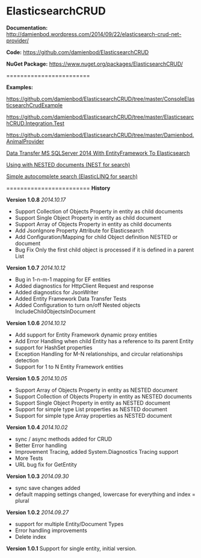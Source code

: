 ElasticsearchCRUD
========================
<strong>Documentation:</strong>
 http://damienbod.wordpress.com/2014/09/22/elasticsearch-crud-net-provider/

<strong>Code:</strong> 
https://github.com/damienbod/ElasticsearchCRUD

<strong>NuGet Package:</strong> 
https://www.nuget.org/packages/ElasticsearchCRUD/


========================

<strong>Examples:</strong> 

https://github.com/damienbod/ElasticsearchCRUD/tree/master/ConsoleElasticsearchCrudExample

https://github.com/damienbod/ElasticsearchCRUD/tree/master/ElasticsearchCRUD.Integration.Test

https://github.com/damienbod/ElasticsearchCRUD/tree/master/Damienbod.AnimalProvider

<a href="https://github.com/damienbod/DataTransferSQLWithEntityFrameworkToElasticsearch">Data Transfer MS SQLServer 2014 With EntityFramework To Elasticsearch</a>

<a href="https://github.com/damienbod/WebSearchWithElasticsearchNestedDocuments">Using with NESTED documents (NEST for search)</a>

<a href="https://github.com/damienbod/WebSearchWithElasticsearch">Simple autocomplete search (ElasticLINQ for search)</a>

========================
<strong>History</strong>

<strong>Version 1.0.8</strong><em> 2014.10.17</em>
- Support Collection of Objects Property in entity as child documents
- Support Single Object Property in entity as child document
- Support Array of Objects Property in entity as child documents
- Add JsonIgnore Property Attribute for Elasticsearch
- Add Configuration/Mapping for child Object definition NESTED or document 
- Bug Fix Only the first child object is processed if it is defined in a parent List 

<strong>Version 1.0.7</strong><em> 2014.10.12</em>
- Bug in 1-n-m-1 mapping for EF entities
- Added diagnostics for HttpClient Request and response
- Added diagnostics for JsonWriter
- Added Entity Framework Data Transfer Tests
- Added Configuration to turn on/off Nested objects IncludeChildObjectsInDocument 

<strong>Version 1.0.6</strong><em> 2014.10.12</em>
- Add support for Entity Framework dynamic proxy entities
- Add Error Handling when child Entity has a reference to its parent Entity 
- support for HashSet<T> properties
- Exception Handling for M-N relationships, and circular relationships detection
- Support for 1 to N Entity Framework entities

<strong>Version 1.0.5</strong><em> 2014.10.05</em>
- Support Array of Objects Property in entity as NESTED document
- Support Collection of Objects Property in entity as NESTED documents 
- Support Single Object Property in entity as NESTED document
- Support for simple type List properties as NESTED document
- Support for simple type Array properties as NESTED document

<strong>Version 1.0.4</strong><em> 2014.10.02</em>
- sync / async methods added for CRUD
- Better Error handling
- Improvement Tracing, added System.Diagnostics Tracing support
- More Tests
- URL bug fix for GetEntity

<strong>Version 1.0.3</strong><em> 2014.09.30</em>
- sync save changes added
- default mapping settings changed, lowercase for everything and index = plural 

<strong>Version 1.0.2</strong><em> 2014.09.27</em>
- support for multiple Entity/Document Types
- Error handling improvements 
- Delete index

<strong>Version 1.0.1</strong>
Support for single entity, initial version.


